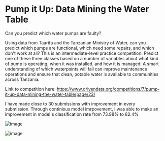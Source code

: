 # Pump it Up: Data Mining the Water Table

Can you predict which water pumps are faulty?

Using data from Taarifa and the Tanzanian Ministry of Water, can you predict which pumps are functional, which need some repairs, and which don't work at all? This is an intermediate-level practice competition. Predict one of these three classes based on a number of variables about what kind of pump is operating, when it was installed, and how it is managed. A smart understanding of which waterpoints will fail can improve maintenance operations and ensure that clean, potable water is available to communities across Tanzania.

Link to competition here: 
https://www.drivendata.org/competitions/7/pump-it-up-data-mining-the-water-table/page/23/


I have made close to 30 submissions with improvement in every submission. Through continious model imrpovement, I was able to make an improvement in model's classification rate from 73.98% to 82.4% 

![image](https://user-images.githubusercontent.com/45947172/152149677-493f4dc2-610d-4b44-bfa4-fc0a722c90ce.png)

![image](https://user-images.githubusercontent.com/45947172/152149762-fe073dac-b2ae-447c-8a1e-ede362130e92.png)
